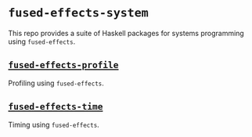 # `fused-effects-system`

This repo provides a suite of Haskell packages for systems programming using `fused-effects`.

## [`fused-effects-profile`][]

Profiling using `fused-effects`.

[`fused-effects-profile`]: https://github.com/fused-effects/fused-effects-profile/tree/master/fused-effects-profile


## [`fused-effects-time`][]

Timing using `fused-effects`.

[`fused-effects-time`]: https://github.com/fused-effects/fused-effects-profile/tree/master/fused-effects-time
